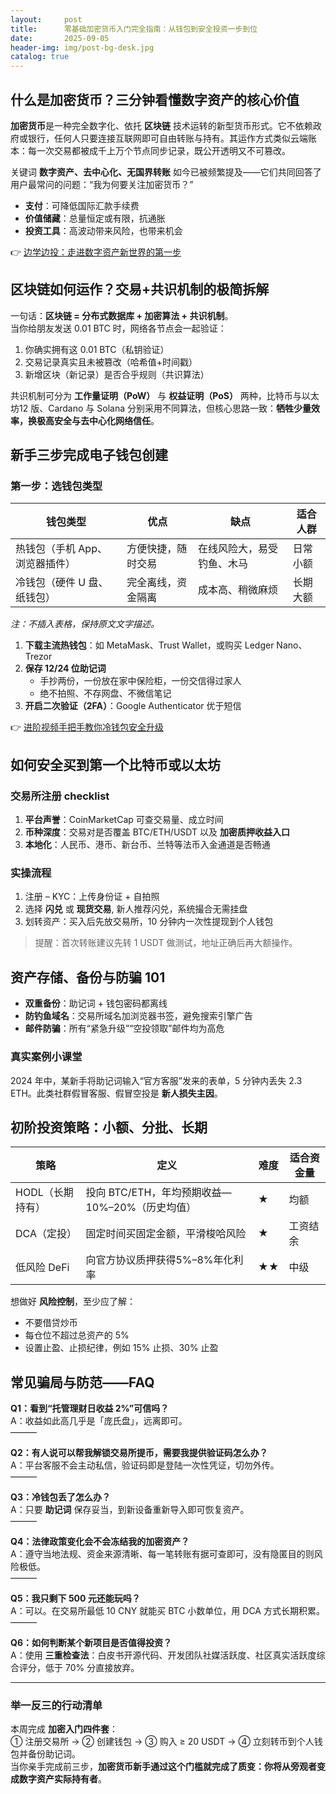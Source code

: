 ```yaml
---
layout:     post
title:      零基础加密货币入门完全指南：从钱包到安全投资一步到位
date:       2025-09-05
header-img: img/post-bg-desk.jpg
catalog: true
---
```


## 什么是加密货币？三分钟看懂数字资产的核心价值

**加密货币**是一种完全数字化、依托 **区块链** 技术运转的新型货币形式。它不依赖政府或银行，任何人只要连接互联网即可自由转账与持有。其运作方式类似云端账本：每一次交易都被成千上万个节点同步记录，既公开透明又不可篡改。

关键词 **数字资产、去中心化、无国界转账** 如今已被频繁提及——它们共同回答了用户最常问的问题：“我为何要关注加密货币？”

- **支付**：可降低国际汇款手续费  
- **价值储藏**：总量恒定或有限，抗通胀  
- **投资工具**：高波动带来风险，也带来机会  

👉 [边学边投：走进数字资产新世界的第一步](https://okxdog.com/)

## 区块链如何运作？交易+共识机制的极简拆解

一句话：**区块链 = 分布式数据库 + 加密算法 + 共识机制**。  
当你给朋友发送 0.01 BTC 时，网络各节点会一起验证：

1. 你确实拥有这 0.01 BTC（私钥验证）  
2. 交易记录真实且未被篡改（哈希值+时间戳）  
3. 新增区块（新记录）是否合乎规则（共识算法）  

共识机制可分为 **工作量证明（PoW）** 与 **权益证明（PoS）** 两种，比特币与以太坊12 版、Cardano 与 Solana 分别采用不同算法，但核心思路一致：**牺牲少量效率，换极高安全与去中心化网络信任**。

## 新手三步完成电子钱包创建

### 第一步：选钱包类型
| 钱包类型 | 优点 | 缺点 | 适合人群 |
|---|---|---|---|
| 热钱包（手机 App、浏览器插件） | 方便快捷，随时交易 | 在线风险大，易受钓鱼、木马 | 日常小额 |
| 冷钱包（硬件 U 盘、纸钱包） | 完全离线，资金隔离 | 成本高、稍微麻烦 | 长期大额 |

*注：不插入表格，保持原文文字描述。*

1. **下载主流热钱包**：如 MetaMask、Trust Wallet，或购买 Ledger Nano、Trezor  
2. **保存 12/24 位助记词**  
   - 手抄两份，一份放在家中保险柜，一份交信得过家人  
   - 绝不拍照、不存网盘、不微信笔记  
3. **开启二次验证（2FA）**：Google Authenticator 优于短信  

👉 [进阶视频手把手教你冷钱包安全升级](https://okxdog.com/)

## 如何安全买到第一个比特币或以太坊

### 交易所注册 checklist
1. **平台声誉**：CoinMarketCap 可查交易量、成立时间  
2. **币种深度**：交易对是否覆盖 BTC/ETH/USDT 以及 **加密质押收益入口**  
3. **本地化**：人民币、港币、新台币、兰特等法币入金通道是否畅通  

### 实操流程
1. 注册 – KYC：上传身份证 + 自拍照  
2. 选择 **闪兑** 或 **现货交易**, 新人推荐闪兑，系统撮合无需挂盘  
3. 划转资产：买入后先放交易所，10 分钟内一次性提现到个人钱包  

> 提醒：首次转账建议先转 1 USDT 做测试，地址正确后再大额操作。

## 资产存储、备份与防骗 101

- **双重备份**：助记词 + 钱包密码都离线  
- **防钓鱼域名**：交易所域名加浏览器书签，避免搜索引擎广告  
- **邮件防骗**：所有“紧急升级”“空投领取”邮件均为高危  

### 真实案例小课堂
2024 年中，某新手将助记词输入“官方客服”发来的表单，5 分钟内丢失 2.3 ETH。此类社群假冒客服、假冒空投是 **新人损失主因**。

## 初阶投资策略：小额、分批、长期

| 策略 | 定义 | 难度 | 适合资金量 |
|---|---|---|---|
| HODL（长期持有） | 投向 BTC/ETH，年均预期收益—10%–20%（历史均值） | ★ | 均额 |
| DCA（定投） | 固定时间买固定金额，平滑梭哈风险 | ★ | 工资结余 |
| 低风险 DeFi | 向官方协议质押获得5%–8%年化利率 | ★★ | 中级 |

想做好 **风险控制**，至少应了解：  
- 不要借贷炒币  
- 每仓位不超过总资产的 5%  
- 设置止盈、止损纪律，例如 15% 止损、30% 止盈

## 常见骗局与防范——FAQ

**Q1：看到“托管理财日收益 2%”可信吗？**  
A：收益如此高几乎是「庞氏盘」，远离即可。  
———

**Q2：有人说可以帮我解锁交易所提币，需要我提供验证码怎么办？**  
A：平台客服不会主动私信，验证码即是登陆一次性凭证，切勿外传。  
———

**Q3：冷钱包丢了怎么办？**  
A：只要 **助记词** 保存妥当，到新设备重新导入即可恢复资产。  
———

**Q4：法律政策变化会不会冻结我的加密资产？**  
A：遵守当地法规、资金来源清晰、每一笔转账有据可查即可，没有隐匿目的则风险极低。  
———

**Q5：我只剩下 500 元还能玩吗？**  
A：可以。在交易所最低 10 CNY 就能买 BTC 小数单位，用 DCA 方式长期积累。  
———

**Q6：如何判断某个新项目是否值得投资？**  
A：使用 **三重检查法**：白皮书开源代码、开发团队社媒活跃度、社区真实活跃度综合评分，低于 70% 分直接放弃。

---

### 举一反三的行动清单
本周完成 **加密入门四件套**：  
① 注册交易所 → ② 创建钱包 → ③ 购入 ≥ 20 USDT → ④ 立刻转币到个人钱包并备份助记词。  
当你亲手完成前三步，**加密货币新手通过这个门槛就完成了质变：你将从旁观者变成数字资产实际持有者**。
